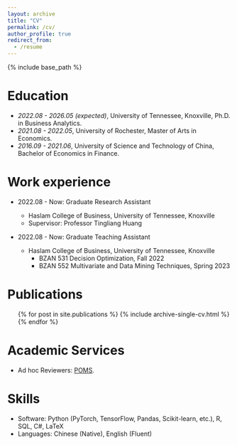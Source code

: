 ```yaml
---
layout: archive
title: "CV"
permalink: /cv/
author_profile: true
redirect_from:
  - /resume
---
```


{% include base_path %}

Education
======
* *2022.08 - 2026.05 (expected)*, University of Tennessee, Knoxville, Ph.D. in Business Analytics.
* *2021.08 - 2022.05*, University of Rochester, Master of Arts in Economics. 
* *2016.09 - 2021.06*, University of Science and Technology of China, Bachelor of Economics in Finance. 

Work experience
======
* 2022.08 - Now: Graduate Research Assistant
  * Haslam College of Business, University of Tennessee, Knoxville
  * Supervisor: Professor Tingliang Huang

* 2022.08 - Now: Graduate Teaching Assistant
  * Haslam College of Business, University of Tennessee, Knoxville
    * BZAN 531 Decision Optimization, Fall 2022
    * BZAN 552 Multivariate and Data Mining Techniques, Spring 2023
  


Publications
======
  <ul>{% for post in site.publications %}
    {% include archive-single-cv.html %}
  {% endfor %}</ul>
  
<!-- Talks
======
  <ul>{% for post in site.talks %}
    {% include archive-single-talk-cv.html %}
  {% endfor %}</ul> -->
  
<!-- Teaching
======
  <ul>{% for post in site.teaching %}
    {% include archive-single-cv.html %}
  {% endfor %}</ul> -->
  
Academic Services
======
* Ad hoc Reviewers: [POMS](https://www.poms.org/journal).


Skills
======
* Software: Python (PyTorch, TensorFlow, Pandas, Scikit-learn, etc.), R, SQL, C#, LaTeX
* Languages: Chinese (Native), English (Fluent)
